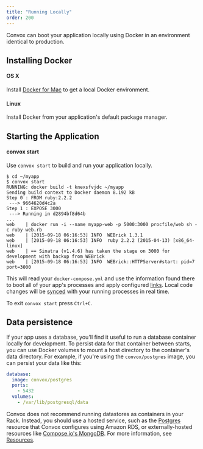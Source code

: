 ```yaml
---
title: "Running Locally"
order: 200
---
```


Convox can boot your application locally using Docker in an environment identical to production.

## Installing Docker

#### OS X

Install [Docker for Mac](https://docs.docker.com/engine/installation/mac/#/docker-for-mac) to get a local Docker environment.

#### Linux

Install Docker from your application's default package manager.

## Starting the Application

#### convox start

Use `convox start` to build and run your application locally.

    $ cd ~/myapp
    $ convox start
    RUNNING: docker build -t knexsfvjdc ~/myapp
    Sending build context to Docker daemon 8.192 kB
    Step 0 : FROM ruby:2.2.2
     ---> 9664620d4c2a
    Step 1 : EXPOSE 3000
     ---> Running in d2894bf8d64b
    ...
    web    | docker run -i --name myapp-web -p 5000:3000 procfile/web sh -c ruby web.rb
    web    | [2015-09-18 06:16:53] INFO  WEBrick 1.3.1
    web    | [2015-09-18 06:16:53] INFO  ruby 2.2.2 (2015-04-13) [x86_64-linux]
    web    | == Sinatra (v1.4.6) has taken the stage on 3000 for development with backup from WEBrick
    web    | [2015-09-18 06:16:53] INFO  WEBrick::HTTPServer#start: pid=7 port=3000

This will read your `docker-compose.yml` and use the information found there to boot all of your app's processes and apply configured [links](/docs/linking). Local code changes will be [synced](/docs/code-sync) with your running processes in real time.

To exit `convox start` press `Ctrl+C`.

## Data persistence

If your app uses a database, you'll find it useful to run a database container locally for development. To persist data for that container between starts, you can use Docker volumes to mount a host directory to the container's data directory. For example, if you're using the `convox/postgres` image, you can persist your data like this:

```yaml
database:
  image: convox/postgres
  ports:
    - 5432
  volumes:
    - /var/lib/postgresql/data
```

Convox does not recommend running datastores as containers in your Rack. Instead, you should use a hosted service, such as the [Postgres](/docs/postgresql) resource that Convox configures using Amazon RDS, or externally-hosted resources like [Compose.io's MongoDB](https://www.compose.com/mongodb). For more information, see [Resources](/docs/about-resources/).
